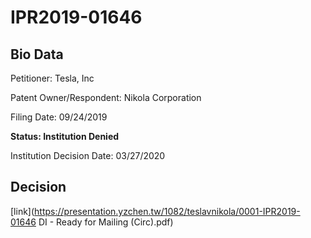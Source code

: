 # IPR2019-01646

## Bio Data

Petitioner: Tesla, Inc

Patent Owner/Respondent: Nikola Corporation

Filing Date: 09/24/2019

**Status: Institution Denied**

Institution Decision Date: 03/27/2020



## Decision

[link](https://presentation.yzchen.tw/1082/teslavnikola/0001-IPR2019-01646 DI - Ready for Mailing (Circ).pdf)

